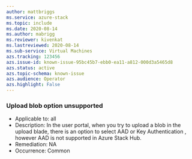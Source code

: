 ```yaml
---
author: mattbriggs
ms.service: azure-stack
ms.topic: include
ms.date: 2020-08-14
ms.author: mabrigg
ms.reviewer: kivenkat
ms.lastreviewed: 2020-08-14
ms.sub-service: Virtual Machines
azs.tracking: 123456
azs.issue-id: known-issue-95bc45b7-ebb0-ea11-a812-000d3a5465d8
azs.status: active
azs.topic-schema: known-issue
azs.audience: Operator
azs.highlight: False
---
```

### Upload blob option unsupported

- Applicable to: all
- Description: In the user portal, when you try to upload a blob in the upload blade, there is an option to select AAD or Key Authentication , however AAD is not supported in Azure Stack Hub. 
- Remediation: NA
- Occurrence: Common